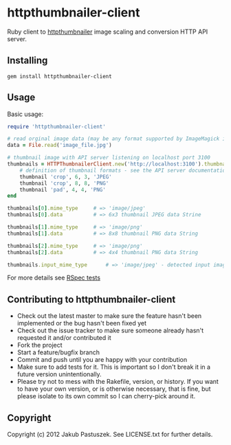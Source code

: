 # httpthumbnailer-client

Ruby client to [httpthumbnailer](http://github.com/jpastuszek/httpthumbnailer) image scaling and conversion HTTP API server.

## Installing

    gem install httpthumbnailer-client

## Usage

Basic usage:

```ruby
require 'httpthumbnailer-client'

# read orginal image data (may be any format supported by ImageMagick installation on the server)
data = File.read('image_file.jpg')

# thumbnail image with API server listening on localhost port 3100
thumbnails = HTTPThumbnailerClient.new('http://localhost:3100').thumbnail(data) do
	# definition of thumbnail formats - see the API server documentation for available operations, formats and options
	thumbnail 'crop', 6, 3, 'JPEG' 
	thumbnail 'crop', 8, 8, 'PNG'
	thumbnail 'pad', 4, 4, 'PNG'
end

thumbnails[0].mime_type 	# => 'image/jpeg'
thumbnails[0].data 			# => 6x3 thumbnail JPEG data Strine

thumbnails[1].mime_type 	# => 'image/png'
thumbnails[1].data 			# => 8x8 thumbnail PNG data String

thumbnails[2].mime_type		# => 'image/png'
thumbnails[2].data			# => 4x4 thumbnail PNG data String

thumbnails.input_mime_type		# => 'image/jpeg' - detected input image format by API server (content based)
```

For more details see [RSpec tests](http://github.com/jpastuszek/httpthumbnailer-client/blob/master/spec/httpthumbnailer-client_spec.rb)

## Contributing to httpthumbnailer-client
 
* Check out the latest master to make sure the feature hasn't been implemented or the bug hasn't been fixed yet
* Check out the issue tracker to make sure someone already hasn't requested it and/or contributed it
* Fork the project
* Start a feature/bugfix branch
* Commit and push until you are happy with your contribution
* Make sure to add tests for it. This is important so I don't break it in a future version unintentionally.
* Please try not to mess with the Rakefile, version, or history. If you want to have your own version, or is otherwise necessary, that is fine, but please isolate to its own commit so I can cherry-pick around it.

## Copyright

Copyright (c) 2012 Jakub Pastuszek. See LICENSE.txt for
further details.

